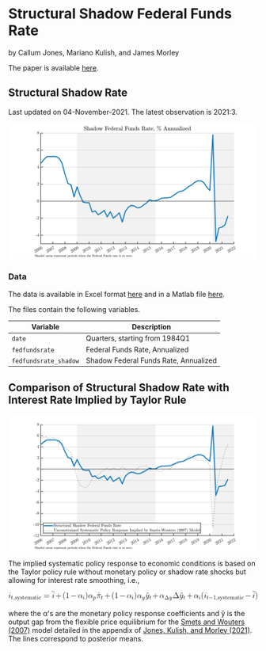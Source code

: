 # Structural Shadow Federal Funds Rate

by Callum Jones, Mariano Kulish, and James Morley

The paper is available [here](https://www.federalreserve.gov/econres/feds/a-structural-measure-of-the-shadow-federal-funds-rate.htm).

## Structural Shadow Rate

Last updated on 04-November-2021. The latest observation is 2021:3.

![Shadow Rate](exhibits/shadowrate.png)

### Data

The data is available in Excel format [here](https://github.com/callumjones/shadow-rate/blob/main/exhibits/shadowrate.xlsx?raw=true) and in a Matlab file [here](https://github.com/callumjones/shadow-rate/blob/main/exhibits/shadowrate.mat?raw=true).

The files contain the following variables.

| Variable | Description |
|----------| ----------- |
| `date`   | Quarters, starting from 1984Q1 |
| `fedfundsrate` | Federal Funds Rate, Annualized |
| `fedfundsrate_shadow` | Shadow Federal Funds Rate, Annualized |

## Comparison of Structural Shadow Rate with Interest Rate Implied by Taylor Rule

![Shadow Rate](exhibits/shadowrate_systematic_rule.png)

The implied systematic policy response to economic conditions is based on the Taylor policy rule without monetary policy or shadow rate shocks but allowing for interest rate smoothing, i.e., <p align="center"><img src="taylorrule.png"></p> where the &alpha;'s are the monetary policy response coefficients and &ycirc; is the output gap from the flexible price equilibrium for the [Smets and Wouters (2007)](https://www.aeaweb.org/articles?id=10.1257/aer.97.3.586) model detailed in the appendix of [Jones, Kulish, and Morley (2021)](https://www.federalreserve.gov/econres/feds/a-structural-measure-of-the-shadow-federal-funds-rate.htm). The lines correspond to posterior means.




<!---
## Figure Reproduction

### Software Requirements

- The code is written in Matlab.
- The [Dynare](https://www.dynare.org/) package is used to run the model simulations. The scripts work with version 4.6.0 of Dynare.

### Figures

The figures in the paper are computed by running the scripts below. All figures are printed to the figures directory specified at the top of each script.

| Figure File Name         | Script to Run                       |
|--------------------------|-------------------------------------|
|shadow_rate_main_v2       | `run_shadow_distribution`           |
|shadow_rate_main_shocks   | `run_shadow_distribution`           |
|shadow_rate_zlb_combined  | `run_shadow_distribution`           |
|contribution_sh_shocks_srlr_sh_r20only | `run_long_rate_decomp` |
|stsr_var_zlb              | `run_var`                           |
|wuxia_var_zlb             | `run_var`                           |
|shadow_rate_main_ext_v2   | `run_shadow_distribution`           |
-->
